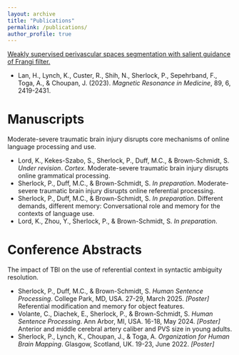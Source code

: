 ```yaml
---
layout: archive
title: "Publications"
permalink: /publications/
author_profile: true
---
```


[Weakly supervised perivascular spaces segmentation with salient guidance of Frangi filter.](https://onlinelibrary.wiley.com/doi/10.1002/mrm.29593)
* Lan, H., Lynch, K., Custer, R., Shih, N., Sherlock, P., Sepehrband, F., Toga, A., & Choupan, J. (2023). _Magnetic Resonance in Medicine_, 89, 6, 2419-2431.

Manuscripts
======
Moderate-severe traumatic brain injury disrupts core mechanisms of online language processing and use.
* Lord, K., Kekes-Szabo, S., Sherlock, P., Duff, M.C., & Brown-Schmidt, S. _Under revision_. _Cortex_.
Moderate-severe traumatic brain injury disrupts online grammatical processing.
* Sherlock, P., Duff, M.C., & Brown-Schmidt, S. _In preparation_.
Moderate-severe traumatic brain injury disrupts online referential processing.
* Sherlock, P., Duff, M.C., & Brown-Schmidt, S. _In preparation_.
Different demands, different memory: Conversational role and memory for the contexts of language use.
* Lord, K., Zhou, Y., Sherlock, P., & Brown-Schmidt, S. _In preparation_.

Conference Abstracts
======
The impact of TBI on the use of referential context in syntactic ambiguity resolution.
* Sherlock, P., Duff, M.C., & Brown-Schmidt, S. _Human Sentence Processing_. College Park, MD, USA. 27-29, March 2025. _\[Poster\]_
Referential modification and memory for object features.
* Volante, C., Diachek, E., Sherlock, P., & Brown-Schmidt, S. _Human Sentence Processing_. Ann Arbor, MI, USA. 16-18, May 2024. _\[Poster\]_
Anterior and middle cerebral artery caliber and PVS size in young adults.
* Sherlock, P., Lynch, K., Choupan, J., & Toga, A. _Organization for Human Brain Mapping_. Glasgow, Scotland, UK. 19-23, June 2022. _\[Poster\]_
